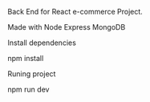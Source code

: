Back End for React e-commerce Project.

Made with Node Express MongoDB

Install dependencies

npm install

Runing project

npm run dev